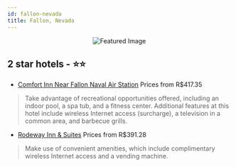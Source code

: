 ```yaml
---
id: fallon-nevada
title: Fallon, Nevada
---
```


<center><img src="https://i.travelapi.com/hotels/1000000/10000/1600/1583/61347c85_z.jpg" alt="Featured Image" /></center>


##  2 star hotels - ⭐️⭐️

-    [Comfort Inn Near Fallon Naval Air Station](https://www.hurb.com/br/hotels/fallon/comfort-inn-near-fallon-naval-air-station-JNP-JP987810?cmp=18055) Prices from R$417.35
   > Take advantage of recreational opportunities offered, including an indoor pool, a spa tub, and a fitness center. Additional features at this hotel include wireless Internet access (surcharge), a television in a common area, and barbecue grills.
-    [Rodeway Inn & Suites](https://www.hurb.com/br/hotels/fallon/rodeway-inn-suites-JNP-JP02316C?cmp=18055) Prices from R$391.28
   > Make use of convenient amenities, which include complimentary wireless Internet access and a vending machine.
